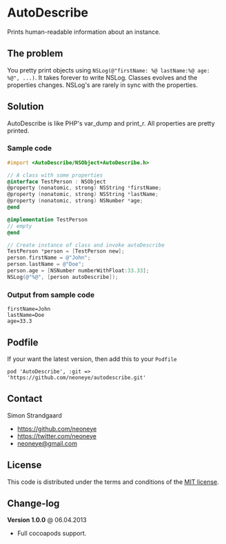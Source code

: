 # AutoDescribe

Prints human-readable information about an instance.


## The problem

You pretty print objects using `NSLog(@"firstName: %@ lastName:%@ age: %@", ...)`.
It takes forever to write NSLog. Classes evolves and the properties changes. NSLog's are rarely in sync with the properties.

## Solution

AutoDescribe is like PHP's var_dump and print_r. All properties are pretty printed.


### Sample code

```objective-c
#import <AutoDescribe/NSObject+AutoDescribe.h>

// A class with some properties
@interface TestPerson : NSObject
@property (nonatomic, strong) NSString *firstName;
@property (nonatomic, strong) NSString *lastName;
@property (nonatomic, strong) NSNumber *age;
@end

@implementation TestPerson
// empty
@end

// Create instance of class and invoke autoDescribe
TestPerson *person = [TestPerson new];
person.firstName = @"John";
person.lastName = @"Doe";
person.age = [NSNumber numberWithFloat:33.33];
NSLog(@"%@", [person autoDescribe]);
```

### Output from sample code

	firstName=John
	lastName=Doe
	age=33.3


## Podfile

If your want the latest version, then add this to your `Podfile`

	pod 'AutoDescribe', :git => 'https://github.com/neoneye/autodescribe.git'


## Contact
	
Simon Strandgaard

- https://github.com/neoneye
- https://twitter.com/neoneye
- neoneye@gmail.com


## License

This code is distributed under the terms and conditions of the [MIT license](LICENSE.txt). 


## Change-log

**Version 1.0.0** @ 06.04.2013

- Full cocoapods support.
